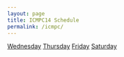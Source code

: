 ```yaml
---
layout: page
title: ICMPC14 Schedule
permalink: /icmpc/
---
```


[Wednesday](https://gabenespoli.github.io/icmpc-wed)
[Thursday](https://gabenespoli.github.io/icmpc-thu)
[Friday](https://gabenespoli.github.io/icmpc-fri)
[Saturday](https://gabenespoli.github.io/icmpc-sat)
